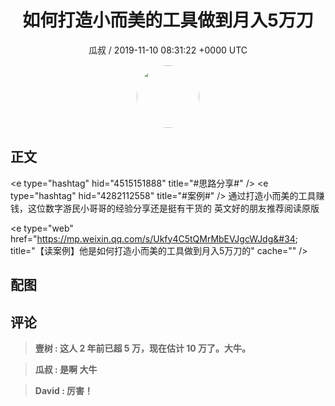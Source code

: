 <h1 align="center">如何打造小而美的工具做到月入5万刀</h1>
<p align="center">
    <a>瓜叔 / 2019-11-10 08:31:22 &#43;0000 UTC</a>
</p>

<div align="center">
    <img src="https://images.zsxq.com/FrzuX0d7nIgjA9JBwx9Bpiycg3F5?e=1590940799&amp;token=kIxbL07-8jAj8w1n4s9zv64FuZZNEATmlU_Vm6zD:fN1nGfPFW3hs4Xl6qz3Ok6E-fM0=" width="100" height="100" style="border:1px solid;border-radius:50%; color:#ffffff"/>
</div>

## 正文

<div>
&lt;e type=&#34;hashtag&#34; hid=&#34;4515151888&#34; title=&#34;#思路分享#&#34; /&gt; &lt;e type=&#34;hashtag&#34; hid=&#34;4282112558&#34; title=&#34;#案例#&#34; /&gt; 通过打造小而美的工具赚钱，这位数字游民小哥哥的经验分享还是挺有干货的 英文好的朋友推荐阅读原版

&lt;e type=&#34;web&#34; href=&#34;https://mp.weixin.qq.com/s/Ukfy4C5tQMrMbEVJgcWJdg&#34; title=&#34;【读案例】他是如何打造小而美的工具做到月入5万刀的&#34; cache=&#34;&#34; /&gt;
</div>

## 配图
<div class="image" align="center">

</div>

## 评论

<div align="left">
<div>

<blockquote >
<span> <strong>壹树 : 这人 2 年前已超 5 万，现在估计 10 万了。大牛。 </strong></span>
</blockquote>

<blockquote >
<span> <strong>瓜叔 : 是啊 大牛 </strong></span>
</blockquote>

<blockquote >
<span> <strong>David : 厉害！ </strong></span>
</blockquote>

</div>
</div>